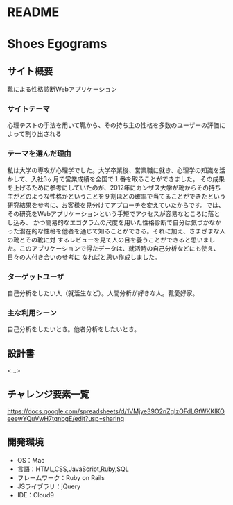 # README

# Shoes Egograms

## サイト概要
靴による性格診断Webアプリケーション

### サイトテーマ
心理テストの手法を用いて靴から、その持ち主の性格を多数のユーザーの評価によって割り出される
### テーマを選んだ理由
私は大学の専攻が心理学でした。大学卒業後、営業職に就き、心理学の知識を活かして、入社3ヶ月で営業成績を全国で１番を取ることができました。
その成果を上げるために参考にしていたのが、2012年にカンザス大学が靴からその持ち主がどのような性格かということを９割ほどの確率で当てることができたという
研究結果を参考に、お客様を見分けてアプローチを変えていたからです。では、その研究をWebアプリケーションという手短でアクセスが容易なところに落とし込み、
かつ簡易的なエゴグラムの尺度を用いた性格診断で自分は気づかなかった潜在的な性格を他者を通じて知ることができる。それに加え、さまざまな人の靴とその靴に対
するレビューを見て人の目を養うことができると思いました。このアプリケーションで得たデータは、就活時の自己分析などにも使え、日々の人付き合いの参考に
なればと思い作成しました。

### ターゲットユーザ
自己分析をしたい人（就活生など）。人間分析が好きな人。靴愛好家。

### 主な利用シーン
自己分析をしたいとき。他者分析をしたいとき。

## 設計書
<...>

## チャレンジ要素一覧
https://docs.google.com/spreadsheets/d/1VMjye39O2nZgIzOFdLGtWKKlKOeeewYQuVwH7tqnbgE/edit?usp=sharing
## 開発環境
- OS：Mac
- 言語：HTML,CSS,JavaScript,Ruby,SQL
- フレームワーク：Ruby on Rails
- JSライブラリ：jQuery
- IDE：Cloud9

